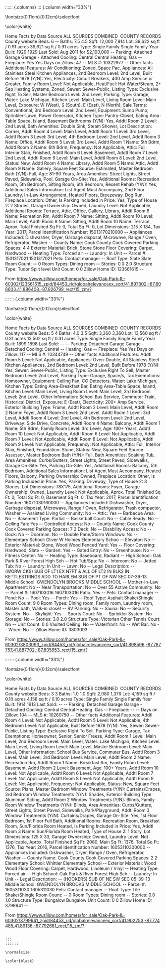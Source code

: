 
:::::: {.columns}
::: {.column width="33%"}

\fontsize{0.11cm}{0.12cm}\selectfont

\color{white}

Home Facts by Data Source
	ALL SOURCES COMBINED 	COUNTY RECORDS
		County website
Beds:	6	--
Baths:	7.5	4.5
Sqft:	12,000	7,914
Lot:	39,622 sq ft / 0.91 acres	39,621 sq ft / 0.91 acres
Type:	Single Family	Single Family
Year Built:	1929	1929
Last Sold:	Aug 2011 for $2,100,000	--
Parking:	Attached Garage	Garage - Attached
Cooling:	Central	Central
Heating:	Gas	--
Fireplace:	Yes	Yes
Days on Zillow:	47	--
MLS #:	10322977	--
Other facts
Additional Features:	Air Conditioning: Zoned, Space Pac, Appliances: All Stainless Steel Kitchen Appliances, 2nd Bedroom Level: 2nd Level, Built Before 1978 (Y/N): Yes, Electricity: Circuit Breakers, 400 Amp Service or Greater, Family Room Level: Not Applicable, Heat/Fuel: Hot Water/Steam, 2+ Sep Heating Systems, Zoned, Sewer: Sewer-Public, Listing Type: Exclusive Right To Sell, Master Bedroom Level: 2nd Level, Parking Type: Garage, Water: Lake Michigan, Kitchen Level: Main Level, Living Room Level: Main Level, Exposure: W (West), S (South), E (East), N (North), Sale Terms: Conventional, 3rd Bedroom Level: 2nd Level, Equipment: Sump Pump, Sprinkler-Lawn, Power Generator, Kitchen Type: Pantry-Closet, Eating Area-Table Space, Island, Basement Bathrooms (Y/N): Yes, Addtl Room 2 Level: 2nd Level, Bath Amenities: Double Sink, Steam Shower, Lot Description: Corner, Addtl Room 4 Level: Main Level, Addtl Room 1 Level: 3rd Level, Addtl Room 3 Level: 3rd Level, 4th Bedroom Level: 2nd Level, Addtl Room 3 Name: Office, Addtl Room 5 Level: 3rd Level, Addtl Room 1 Name: 5th Bdrm, Addtl Room 2 Name: 6th Bdrm, Frequency: Not Applicable, Attic: Full, Interior Stair, Finished, Addtl Room 6 Level: Basement, Addtl Room 7 Level: 2nd Level, Addtl Room 9 Level: Main Level, Addtl Room 8 Level: 2nd Level, Status: New, Addtl Room 4 Name: Library, Addtl Room 5 Name: Attic, Addtl Room 9 Name: Gallery, Square Feet Source: Estimated, Master Bedroom Bath (Y/N): Full, Age: 81-90 Years, Area Amenities: Street Lights, Street Paved, Sidewalks, Pool, Garage On-Site: Yes, Additional Rooms: Recreation Room, 5th Bedroom, Sitting Room, 6th Bedroom, Recent Rehab (Y/N): Yes, Additional Sales Information: List Agent Must Accompany, 2nd Floor Laundry, In-Law Arrangement, Heated Floors, Breezeway, Dog Run, Fireplace Location: Other, Is Parking Included in Price: Yes, Type of House 2: 2 Stories, Garage Ownership: Owned, Laundry Level: Not Applicable, Additional Rooms: Terrace, Attic, Office, Gallery, Library, Addtl Room 6 Name: Recreation Rm, Addtl Room 7 Name: Sitting, Addtl Room 10 Level: Main Level, Addtl Room 8 Name: Sitting, Addtl Room 10 Name: Terrace, Aprox. Total Finished Sq Ft: 0, Total Sq Ft: 0, Lot Dimensions: 215 X 184, Tax Year: 2017, Parcel Identification Number: 15013170210000	--
Appliances Included:	Dishwasher, Dryer, Garbage disposal, Microwave, Range / Oven, Refrigerator, Washer	--
County Name:	Cook County	Cook
Covered Parking Spaces:	4	4
Exterior Material:	Brick, Stone	Stone
Floor Covering:	Carpet, Hardwood	--
Heating Type:	Forced air	--
Laundry:	In Unit	--
Parcel #:	1501317021	1501317021
Pets:	Contact manager	--
Roof Type:	Slate	Slate
Room Count:	--	0
Room Types:	Dining room	--
Stories:	0.0	2.0
Structure Type:	Tudor	Split level
Unit Count:	0	0
Zillow Home ID:	123561615	--

From <https://www.zillow.com/homes/for_sale/Oak-Park-IL-60302/123561615_zpid/84453_rid/globalrelevanceex_sort/41.897302,-87.808603,41.886408,-87.826799_rect/15_zm/?>



:::
::: {.column width="33%"}

\fontsize{0.11cm}{0.12cm}\selectfont

\color{white}

Home Facts by Data Source
	ALL SOURCES COMBINED 	COUNTY RECORDS
		County website
Beds:	5	4
Baths:	4.0	3.5
Sqft:	3,360	3,360
Lot:	13,560 sq ft / 0.31 acres	13,562 sq ft / 0.31 acres
Type:	Single Family	Single Family
Year Built:	1899	1898
Last Sold:	--	--
Parking:	Detached Garage	Garage - Detached
Cooling:	Central	--
Heating:	Gas	--
Fireplace:	Yes	Yes
Days on Zillow:	117	--
MLS #:	10344749	--
Other facts
Additional Features:	Addtl Room 5 Level: Not Applicable, Appliances: Oven-Double, All Stainless Steel Kitchen Appliances, 2nd Bedroom Level: 2nd Level, Built Before 1978 (Y/N): Yes, Sewer: Sewer-Public, Listing Type: Exclusive Right To Sell, Master Bedroom Level: 2nd Level, Parking Type: Garage, Space/s, Tax Exemptions: Homeowner, Equipment: Ceiling Fan, CO Detectors, Water: Lake Michigan, Kitchen Type: Eating Area-Breakfast Bar, Eating Area-Table Space, Island, Kitchen Level: Main Level, Living Room Level: Main Level, 3rd Bedroom Level: 2nd Level, Other Information: School Bus Service, Commuter Train, Historical District, Exposure: E (East), Electricity: 200+ Amp Service, Exterior Building Type: Frame, Addtl Room 2 Level: Main Level, Addtl Room 2 Name: Foyer, Addtl Room 3 Level: 2nd Level, Addtl Room 1 Level: 3rd Level, Addtl Room 4 Level: 2nd Level, 4th Bedroom Level: 2nd Level, Driveway: Side Drive, Concrete, Addtl Room 4 Name: Balcony, Addtl Room 1 Name: 5th Bdrm, Family Room Level: 3rd Level, Age: 100+ Years, Addtl Room 10 Level: Not Applicable, Addtl Room 6 Level: Not Applicable, Addtl Room 7 Level: Not Applicable, Addtl Room 8 Level: Not Applicable, Addtl Room 9 Level: Not Applicable, Frequency: Not Applicable, Attic: Full, Interior Stair, Finished, Foundation: Stone, Status: New, Square Feet Source: Assessor, Master Bedroom Bath (Y/N): Full, Bath Amenities: Soaking Tub, Area Amenities: Curbs/Gutters, Street Lights, Street Paved, Sidewalks, Garage On-Site: Yes, Parking On-Site: Yes, Additional Rooms: Balcony, 5th Bedroom, Additional Sales Information: List Agent Must Accompany, Heated Floors, Balcony, Parking Ownership: Owned, Fireplace Location: Other, Is Parking Included in Price: Yes, Parking: Driveway, Type of House 2: 3 Stories, Lot Dimensions: 78X175, Additional Rooms: Foyer, Garage Ownership: Owned, Laundry Level: Not Applicable, Aprox. Total Finished Sq Ft: 0, Total Sq Ft: 0, Basement Sq Ft: 0, Tax Year: 2017, Parcel Identification Number: 16071030160000	--
Appliances Included:	Dishwasher, Dryer, Garbage disposal, Microwave, Range / Oven, Refrigerator, Trash compactor, Washer	--
Assisted Living Community:	No	--
Attic:	Yes	--
Barbecue Area:	No	--
Basement Type:	Partial	--
Basketball Court:	No	--
Cable Ready:	No	--
Ceiling Fan:	Yes	--
Controlled Access:	No	--
County Name:	Cook County	Cook
Covered Parking Spaces:	7	2
Deck:	No	--
Disability Access:	No	--
Dock:	No	--
Doorman:	No	--
Double Pane/Storm Windows:	No	--
Elementary School:	Oliver W Holmes Elementary Schoo	--
Elevator:	No	--
Exterior Material:	Stone, Wood	Wood
Fenced Yard:	Yes	--
Floor Covering:	Hardwood, Slate	--
Garden:	Yes	--
Gated Entry:	No	--
Greenhouse:	No	--
Fitness Center:	No	--
Heating Type:	Baseboard, Radiant	--
High School:	Oak Park & River Forest High Sch	--
Hot Tub/Spa:	No	--
Intercom:	No	--
Jetted Tub:	No	--
Laundry:	In Unit	--
Lawn:	No	--
Legal Description:	--	(WORWICKS) SUB OF LT1 EX N7FT & ALL OF LT2 IN BLK2 IN KETTLESTRINGS ADD TO HARLEM SUB OF PT OF NW SEC 07-39-13
Middle School:	GWENDOLYN BROOKS MIDDLE SCHOOL	--
Mother-in-Law Apartment:	No	--
Near Transportation:	No	--
Over 55 Active Community:	No	--
Parcel #:	1607103016	1607103016
Patio:	Yes	--
Pets:	Contact manager	--
Pond:	No	--
Pool:	Yes	--
Porch:	Yes	--
Roof Type:	Asphalt	Shake/Shingle
Room Count:	9	0
Room Types:	Dining room, Family room, Laundry room, Master bath, Walk-in closet	--
RV Parking:	No	--
Sauna:	No	--
Security System:	No	--
Skylight:	Yes	--
Sports Court:	No	--
Sprinkler System:	No	--
Storage:	No	--
Stories:	3.0	2.0
Structure Type:	Victorian	Other
Tennis Court:	No	--
Unit Count:	0	0
Vaulted Ceiling:	No	--
Waterfront:	No	--
Wet Bar:	No	--
Wired:	No	--
Zillow Home ID:	3803093	--

From <https://www.zillow.com/homes/for_sale/Oak-Park-IL-60302/3803093_zpid/84453_rid/globalrelevanceex_sort/41.898596,-87.787757,41.887702,-87.805953_rect/15_zm/?>




:::
::: {.column width="33%"}

\fontsize{0.11cm}{0.12cm}\selectfont

\color{white}


Home Facts by Data Source
	ALL SOURCES COMBINED 	COUNTY RECORDS
		County website
Beds:	3	3
Baths:	1.0	1.0
Sqft:	2,080	1,376
Lot:	4,159 sq ft / 0.10 acres	4,158 sq ft / 0.10 acres
Type:	Single Family	Single Family
Year Built:	1914	1913
Last Sold:	--	--
Parking:	Detached Garage	Garage - Detached
Cooling:	Central	Central
Heating:	Gas	--
Fireplace:	--	--
Days on Zillow:	104	--
MLS #:	10260750	--
Other facts
Additional Features:	Addtl Room 4 Level: Not Applicable, Addtl Room 5 Level: Not Applicable, 4th Bedroom Level: Not Applicable, Built Before 1978 (Y/N): Yes, Sewer: Sewer-Public, Listing Type: Exclusive Right To Sell, Parking Type: Garage, Tax Exemptions: Homeowner, Senior, Senior Freeze, Addtl Room 1 Level: Main Level, 2nd Bedroom Level: Main Level, Water: Lake Michigan, Kitchen Level: Main Level, Living Room Level: Main Level, Master Bedroom Level: Main Level, Other Information: School Bus Service, Commuter Bus, Addtl Room 3 Level: Main Level, 3rd Bedroom Level: Main Level, Addtl Room 2 Name: Recreation Rm, Addtl Room 1 Name: Breakfast Rm, Family Room Level: Basement, Addtl Room 2 Level: Basement, Age: 100+ Years, Addtl Room 10 Level: Not Applicable, Addtl Room 6 Level: Not Applicable, Addtl Room 7 Level: Not Applicable, Addtl Room 8 Level: Not Applicable, Addtl Room 9 Level: Not Applicable, Frequency: Not Applicable, Status: New, Square Feet Source: Plans, Master Bedroom Window Treatments (Y/N): Curtains/Drapes, 3rd Bedroom Window Treatments (Y/N): Shades, Exterior Building Type: Aluminum Siding, Addtl Room 2 Window Treatments (Y/N): Blinds, Family Room Window Treatments (Y/N): Blinds, Area Amenities: Curbs/Gutters, Street Lights, Street Paved, Sidewalks, Park/Playground, Addtl Room 3 Window Treatments (Y/N): Curtains/Drapes, Garage On-Site: Yes, 1st Floor Bedroom, 1st Floor Full Bath, Additional Rooms: Recreation Room, Breakfast Room, Sun/Florida Room Heated, Is Parking Included in Price: Yes, Addtl Room 3 Name: Sun/Florida Room Heated, Type of House 2: 1 Story, Lot Dimensions: 125 X 33, Garage Ownership: Owned, Laundry Level: Not Applicable, Aprox. Total Finished Sq Ft: 2080, Main Sq Ft: 1376, Total Sq Ft: 1376, Tax Year: 2016, Parcel Identification Number: 16053110300000	--
Appliances Included:	Dishwasher, Dryer, Range / Oven, Refrigerator, Washer	--
County Name:	Cook County	Cook
Covered Parking Spaces:	2	2
Elementary School:	Whittier Elementary School	--
Exterior Material:	Wood	Wood
Floor Covering:	Carpet, Hardwood, Linoleum / Vinyl	--
Heating Type:	Forced air	--
High School:	Oak Park & River Forest High Sch	--
Laundry:	In Unit	--
Legal Description:	--	(HOOKERS) SUB OF NE SW SEC 05-39-13
Middle School:	GWENDOLYN BROOKS MIDDLE SCHOOL	--
Parcel #:	1605311030	1605311030
Pets:	Contact manager	--
Roof Type:	Tile	Shake/Shingle
Room Count:	--	0
Room Types:	Dining room	--
Stories:	0.0	1.0
Structure Type:	Bungalow	Bungalow
Unit Count:	0	0
Zillow Home ID:	3799641	--

From <https://www.zillow.com/homes/for_sale/Oak-Park-IL-60302/3799641_zpid/84453_rid/globalrelevanceex_sort/41.902253,-87.774485,41.89136,-87.792681_rect/15_zm/?>
```

:::
::::::

\normalsize

\color{black}
